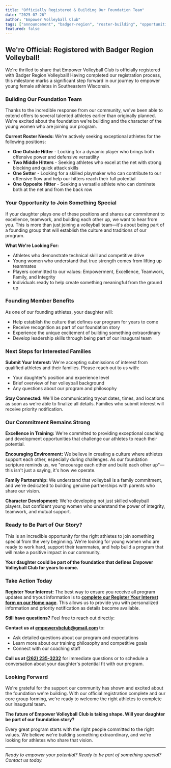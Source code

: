 ```yaml
---
title: "Officially Registered & Building Our Foundation Team"
date: "2025-07-26"
author: "Empower Volleyball Club"
tags: ["announcement", "badger-region", "roster-building", "opportunities", "foundation"]
featured: false
---
```


## We're Official: Registered with Badger Region Volleyball!

We're thrilled to share that Empower Volleyball Club is officially registered with Badger Region Volleyball! Having completed our registration process, this milestone marks a significant step forward in our journey to empower young female athletes in Southeastern Wisconsin.

### Building Our Foundation Team

Thanks to the incredible response from our community, we've been able to extend offers to several talented athletes earlier than originally planned. We're excited about the foundation we're building and the character of the young women who are joining our program.

**Current Roster Needs:**
We're actively seeking exceptional athletes for the following positions:
- **One Outside Hitter** - Looking for a dynamic player who brings both offensive power and defensive versatility
- **Two Middle Hitters** - Seeking athletes who excel at the net with strong blocking and quick attack skills
- **One Setter** - Looking for a skilled playmaker who can contribute to our offensive flow and help our hitters reach their full potential
- **One Opposite Hitter** - Seeking a versatile athlete who can dominate both at the net and from the back row

### Your Opportunity to Join Something Special

If your daughter plays one of these positions and shares our commitment to excellence, teamwork, and building each other up, we want to hear from you. This is more than just joining a volleyball team—it's about being part of a founding group that will establish the culture and traditions of our program.

**What We're Looking For:**
- Athletes who demonstrate technical skill and competitive drive
- Young women who understand that true strength comes from lifting up teammates
- Players committed to our values: Empowerment, Excellence, Teamwork, Family, and Integrity
- Individuals ready to help create something meaningful from the ground up

### Founding Member Benefits

As one of our founding athletes, your daughter will:
- Help establish the culture that defines our program for years to come
- Receive recognition as part of our foundation story
- Experience the unique excitement of building something extraordinary
- Develop leadership skills through being part of our inaugural team

### Next Steps for Interested Families

**Submit Your Interest:**
We're accepting submissions of interest from qualified athletes and their families. Please reach out to us with:
- Your daughter's position and experience level
- Brief overview of her volleyball background
- Any questions about our program and philosophy

**Stay Connected:**
We'll be communicating tryout dates, times, and locations as soon as we're able to finalize all details. Families who submit interest will receive priority notification.

### Our Commitment Remains Strong

**Excellence in Training:** We're committed to providing exceptional coaching and development opportunities that challenge our athletes to reach their potential.

**Encouraging Environment:** We believe in creating a culture where athletes support each other, especially during challenges. As our foundation scripture reminds us, we "encourage each other and build each other up"—this isn't just a saying, it's how we operate.

**Family Partnership:** We understand that volleyball is a family commitment, and we're dedicated to building genuine partnerships with parents who share our vision.

**Character Development:** We're developing not just skilled volleyball players, but confident young women who understand the power of integrity, teamwork, and mutual support.

### Ready to Be Part of Our Story?

This is an incredible opportunity for the right athletes to join something special from the very beginning. We're looking for young women who are ready to work hard, support their teammates, and help build a program that will make a positive impact in our community.

**Your daughter could be part of the foundation that defines Empower Volleyball Club for years to come.**

### Take Action Today

**Register Your Interest:**
The best way to ensure you receive all program updates and tryout information is to **[complete our Register Your Interest form on our Home page](/#interest)**. This allows us to provide you with personalized information and priority notification as details become available.

**Still have questions?** Feel free to reach out directly:

**Contact us at [empowervbclub@gmail.com](mailto:empowervbclub@gmail.com)** to:
- Ask detailed questions about our program and expectations
- Learn more about our training philosophy and competitive goals
- Connect with our coaching staff

**Call us at [(262) 235-3232](tel:2622353232)** for immediate questions or to schedule a conversation about your daughter's potential fit with our program.

### Looking Forward

We're grateful for the support our community has shown and excited about the foundation we're building. With our official registration complete and our core group forming, we're ready to welcome the right athletes to complete our inaugural team.

**The future of Empower Volleyball Club is taking shape. Will your daughter be part of our foundation story?**

Every great program starts with the right people committed to the right values. We believe we're building something extraordinary, and we're looking for athletes who share that vision.

---

*Ready to empower your potential? Ready to be part of something special? Contact us today.* 